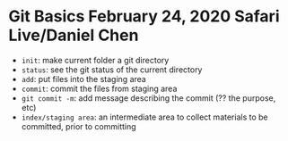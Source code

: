 # Git Basics February 24, 2020 Safari Live/Daniel Chen

- `init`: make current folder a git directory
- `status`: see the git status of the current directory
- `add`: put files into the staging area
- `commit`: commit the files from staging area
- `git commit -m`: add message describing the commit (?? the purpose, etc)
- `index/staging area`: an intermediate area to collect materials to be committed, prior to committing
